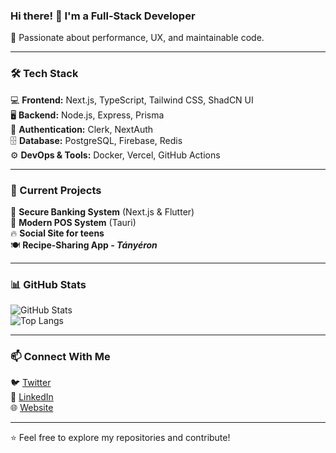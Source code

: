 ### Hi there! 👋 I'm a Full-Stack Developer

🚀 Passionate about performance, UX, and maintainable code.

---

### 🛠 Tech Stack

💻 **Frontend:** Next.js, TypeScript, Tailwind CSS, ShadCN UI  
🖥 **Backend:** Node.js, Express, Prisma  
🔐 **Authentication:** Clerk, NextAuth  
🗄 **Database:** PostgreSQL, Firebase, Redis  
⚙️ **DevOps & Tools:** Docker, Vercel, GitHub Actions  

---

### 📌 Current Projects

🏦 **Secure Banking System** (Next.js & Flutter)  
🛒 **Modern POS System** (Tauri)  
🔥 **Social Site for teens**  
🍽️ **Recipe-Sharing App - *Tányéron***  

---

### 📊 GitHub Stats

![GitHub Stats](https://github-readme-stats.vercel.app/api?username=dszilagyi012&show_icons=true&theme=radical)  
![Top Langs](https://github-readme-stats.vercel.app/api/top-langs/?username=dszilagyi012&layout=compact&theme=radical)  

---

### 📫 Connect With Me

🐦 [Twitter](https://twitter.com/yourhandle)  
💼 [LinkedIn](https://linkedin.com/in/yourprofile)  
🌐 [Website](https://yourwebsite.com)  

---

⭐ Feel free to explore my repositories and contribute!

